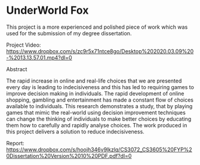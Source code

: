# UnderWorld Fox

This project is a more experienced and polished piece of work which was used for the submission of my degree dissertation.

Project Video: https://www.dropbox.com/s/zc9r5x71ntce8go/Desktop%202020.03.09%20-%2013.13.57.01.mp4?dl=0

Abstract

The rapid increase in online and real-life choices that we are presented every day is leading to indecisiveness and this has led to requiring games to improve decision making in individuals. The rapid development of online shopping, gambling and entertainment has made a constant flow of choices available to individuals. This research demonstrates a study, that by playing games that mimic the real-world using decision improvement techniques can change the thinking of individuals to make better choices by educating them how to carefully and rapidly analyse choices. The work produced in this project delivers a solution to reduce indecisiveness.

Report: https://www.dropbox.com/s/hoojh346v9lkzlq/CS3072_CS3605%20FYP%20Dissertation%20Version%2010%20PDF.pdf?dl=0

